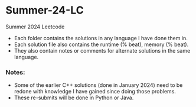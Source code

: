 # Summer-24-LC
Summer 2024 Leetcode

- Each folder contains the solutions in any language I have done them in.
- Each solution file also contains the runtime (% beat), memory (% beat).
- They also contain notes or comments for alternate solutions in the same language.

### Notes:
- Some of the earlier C++ solutions (done in January 2024) need to be redone with knowledge I have gained since doing those problems.
- These re-submits will be done in Python or Java.
